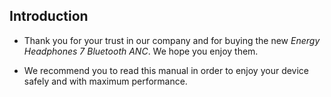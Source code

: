 ## Introduction

*	Thank you for your trust in our company and for buying the new *Energy Headphones 7 Bluetooth ANC*. We hope you enjoy them.

* We recommend you to read this manual in order to enjoy your device safely and with maximum performance.

